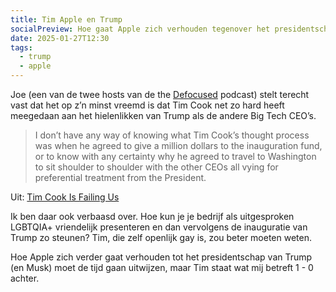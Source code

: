 ```yaml
---
title: Tim Apple en Trump
socialPreview: Hoe gaat Apple zich verhouden tegenover het presidentschap van Trump en Musk?
date: 2025-01-27T12:30
tags:
  - trump
  - apple
---
```


Joe (een van de twee hosts van de the [Defocused](http://defocused.co/) podcast) stelt terecht vast dat het op z’n minst vreemd is dat Tim Cook net zo hard heeft meegedaan aan het hielenlikken van Trump als de andere Big Tech CEO’s.

> I don’t have any way of knowing what Tim Cook’s thought process was when he agreed to give a million dollars to the inauguration fund, or to know with any certainty why he agreed to travel to Washington to sit shoulder to shoulder with the other CEOs all vying for preferential treatment from the President.

Uit: [Tim Cook Is Failing Us](https://joe-steel.com/2025-01-25-Tim-Cook-Is-Failing-Us.html)

Ik ben daar ook verbaasd over. Hoe kun je je bedrijf als uitgesproken LGBTQIA+ vriendelijk presenteren en dan vervolgens de inauguratie van Trump zo steunen? Tim, die zelf openlijk gay is, zou beter moeten weten.

Hoe Apple zich verder gaat verhouden tot het presidentschap van Trump (en Musk) moet de tijd gaan uitwijzen, maar Tim staat wat mij betreft 1 - 0 achter.
